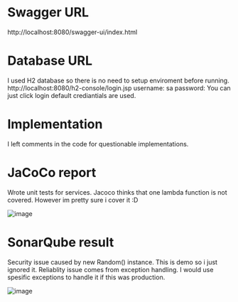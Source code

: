 <h1>Swagger URL</h1>
http://localhost:8080/swagger-ui/index.html

<h1>Database URL</h1>
I used H2 database so there is no need to setup enviroment before running.
http://localhost:8080/h2-console/login.jsp
username: sa
password:
You can just click login default crediantials are used.

<h1>Implementation</h1>
I left comments in the code for questionable implementations.

<h1>JaCoCo report</h1>
Wrote unit tests for services. Jacoco thinks that one lambda function is not covered. However im pretty sure i cover it :D

![image](https://github.com/user-attachments/assets/80f99463-4b47-45c8-a143-dbbc4c6dcb0c)

<h1>SonarQube result</h1>
Security issue caused by new Random() instance. This is demo so i just ignored it.
Reliablity issue comes from exception handling. I would use spesific exceptions to handle it if this was production.

![image](https://github.com/user-attachments/assets/067fd2dd-ff92-4bf3-bbd7-44e2d8ba6a4a)

